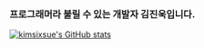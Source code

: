 ### 프로그래머라 불릴 수 있는 개발자 김진욱입니다.

[![kimsixsue's GitHub stats](https://github-readme-stats.vercel.app/api?username=kimsixsue&theme=highcontrast&show_icons=true)](https://github.com/anuraghazra/github-readme-stats)
